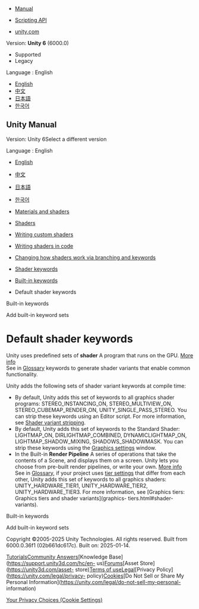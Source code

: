 [](https://docs.unity3d.com)

  * [Manual](../Manual/index.html)
  * [Scripting API](../ScriptReference/index.html)

  * [unity.com](https://unity.com/)

Version: **Unity 6** (6000.0)

  * Supported
  * Legacy

Language : English

  * [English](/Manual/shader-keywords-default.html)
  * [中文](/cn/current/Manual/shader-keywords-default.html)
  * [日本語](/ja/current/Manual/shader-keywords-default.html)
  * [한국어](/kr/current/Manual/shader-keywords-default.html)

[](https://docs.unity3d.com)

## Unity Manual

Version: Unity 6Select a different version

Language : English

  * [English](/Manual/shader-keywords-default.html)
  * [中文](/cn/current/Manual/shader-keywords-default.html)
  * [日本語](/ja/current/Manual/shader-keywords-default.html)
  * [한국어](/kr/current/Manual/shader-keywords-default.html)

  * [Materials and shaders](materials-and-shaders.html)
  * [Shaders](Shaders.html)
  * [Writing custom shaders](writing-custom-shaders.html)
  * [Writing shaders in code](shader-writing.html)
  * [Changing how shaders work via branching and keywords](SL-MultipleProgramVariants.html)
  * [Shader keywords](shader-keywords-landing.html)
  * [Built-in keywords](shaders-keywords-built-in.html)
  * Default shader keywords

[](shaders-keywords-built-in.html)

Built-in keywords

[](SL-MultipleProgramVariants-shortcuts.html)

Add built-in keyword sets

# Default shader keywords

Unity uses predefined sets of **shader** A program that runs on the GPU. [More
info](Shaders.html)  
See in [Glossary](Glossary.html#Shader) keywords to generate shader variants
that enable common functionality.

Unity adds the following sets of shader variant keywords at compile time:

  * By default, Unity adds this set of keywords to all graphics shader programs: STEREO_INSTANCING_ON, STEREO_MULTIVIEW_ON, STEREO_CUBEMAP_RENDER_ON, UNITY_SINGLE_PASS_STEREO. You can strip these keywords using an Editor script. For more information, see [Shader variant stripping](shader-variant-stripping.html).
  * By default, Unity adds this set of keywords to the Standard Shader: LIGHTMAP_ON, DIRLIGHTMAP_COMBINED, DYNAMICLIGHTMAP_ON, LIGHTMAP_SHADOW_MIXING, SHADOWS_SHADOWMASK. You can strip these keywords using the [Graphics settings](class-GraphicsSettings.html) window.
  * In the Built-in **Render Pipeline** A series of operations that take the contents of a Scene, and displays them on a screen. Unity lets you choose from pre-built render pipelines, or write your own. [More info](render-pipelines.html)  
See in [Glossary](Glossary.html#Renderpipeline), if your project uses [tier
settings](graphics-tiers-customize.html) that differ from each other, Unity
adds this set of keywords to all graphics shaders: UNITY_HARDWARE_TIER1,
UNITY_HARDWARE_TIER2, UNITY_HARDWARE_TIER3. For more information, see
[Graphics tiers: Graphics tiers and shader variants](graphics-
tiers.html#shader-variants).

[](shaders-keywords-built-in.html)

Built-in keywords

[](SL-MultipleProgramVariants-shortcuts.html)

Add built-in keyword sets

Copyright ©2005-2025 Unity Technologies. All rights reserved. Built from
6000.0.36f1 (02b661dc617c). Built on: 2025-01-14.

[Tutorials](https://learn.unity.com/)[Community
Answers](https://answers.unity3d.com)[Knowledge
Base](https://support.unity3d.com/hc/en-
us)[Forums](https://forum.unity3d.com)[Asset Store](https://unity3d.com/asset-
store)[Terms of
use](https://docs.unity3d.com/Manual/TermsOfUse.html)[Legal](https://unity.com/legal)[Privacy
Policy](https://unity.com/legal/privacy-
policy)[Cookies](https://unity.com/legal/cookie-policy)[Do Not Sell or Share
My Personal Information](https://unity.com/legal/do-not-sell-my-personal-
information)

[Your Privacy Choices (Cookie Settings)](javascript:void\(0\);)

